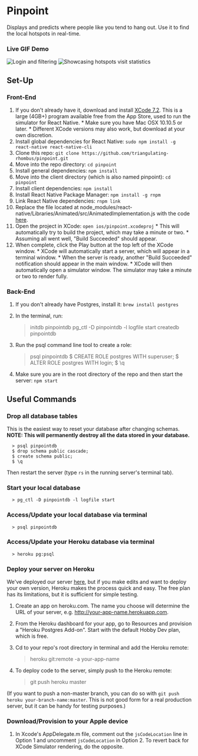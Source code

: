 # Pinpoint

  Displays and predicts where people like you tend to hang out. Use it to find the local hotspots in real-time.

### Live GIF Demo 
![Login and filtering](http://i.giphy.com/3o6gb1Z7FxRa8eoACs.gif) ![Showcasing hotspots visit statistics](http://i.giphy.com/xT0BKktlVdWDjPdB5e.gif)


## Set-Up

### Front-End
  
  1. If you don't already have it, download and install [XCode 7.2](https://itunes.apple.com/us/app/xcode/id497799835). This is a large (4GB+) program available free from the App Store, used to run the simulator for React Native.
    * Make sure you have Mac OSX 10.10.5 or later.
    * Different XCode versions may also work, but download at your own discretion.
  2. Install global dependencies for React Native: `sudo npm install -g react-native react-native-cli`
  3. Clone this repo: `git clone https://github.com/triangulating-rhombus/pinpoint.git`
  4. Move into the repo directory: `cd pinpoint`
  5. Install general dependencies: `npm install`
  6. Move into the client directory (which is also named pinpoint): `cd pinpoint`
  7. Install client dependencies: `npm install`
  8. Install React Native Package Manager: `npm install -g rnpm`
  9. Link React Native dependencies: `rnpm link`
  10. Replace the file located at node_modules/react-native/Libraries/Animated/src/AnimatedImplementation.js with the code [here](https://gist.githubusercontent.com/lelandrichardson/c0d938e02301f9294465/raw/5053cebc66989d27697bbb08450f360555309b0c/AnimatedImplementation.js).
  11. Open the project in XCode: `open ios/pinpoint.xcodeproj`
    * This will automatically try to build the project, which may take a minute or two.
    * Assuming all went well, "Build Succeeded" should appear.
  12. When complete, click the Play button at the top left of the XCode window.
    * XCode will automatically start a server, which will appear in a terminal window.
    * When the server is ready, another "Build Succeeded" notification should appear in the main window.
    * XCode will then automatically open a simulator window. The simulator may take a minute or two to render fully.
  

### Back-End
  
  1. If you don't already have Postgres, install it: `brew install postgres`
  2. In the terminal, run:

        > initdb pinpointdb 
        > pg_ctl -D pinpointdb -l logfile start
        > createdb pinpointdb

  3. Run the psql command line tool to create a role:

        > psql pinpointdb
        $ CREATE ROLE postgres WITH superuser;
        $ ALTER ROLE postgres WITH login;
        $ \q

  4. Make sure you are in the root directory of the repo and then start the server: `npm start`

## Useful Commands

### Drop all database tables

  This is the easiest way to reset your database after changing schemas. **NOTE: This will permanently destroy all the data stored in your database.**
```
  > psql pinpointdb
  $ drop schema public cascade;
  $ create schema public;
  $ \q
```
  Then restart the server (type `rs` in the running server's terminal tab).

### Start your local database

```
  > pg_ctl -D pinpointdb -l logfile start
```

### Access/Update your local database via terminal

```
  > psql pinpointdb
```

### Access/Update your Heroku database via terminal

```
  > heroku pg:psql
```

### Deploy your server on Heroku

  We've deployed our server [here](http://tr-pinpoint-server.herokuapp.com), but if you make edits and want to deploy your own version, Heroku makes the process quick and easy. The free plan has its limitations, but it is sufficient for simple testing.

  1. Create an app on heroku.com. The name you choose will determine the URL of your server, e.g. http://your-app-name.herokuapp.com.

  2. From the Heroku dashboard for your app, go to Resources and provision a "Heroku Postgres Add-on". Start with the default Hobby Dev plan, which is free.

  3. Cd to your repo's root directory in terminal and add the Heroku remote:

        > heroku git:remote -a your-app-name
  
  4. To deploy code to the server, simply push to the Heroku remote:

        > git push heroku master

  (If you want to push a non-master branch, you can do so with `git push heroku your-branch-name:master`. This is not good form for a real production server, but it can be handy for testing purposes.)

### Download/Provision to your Apple device

  1. In Xcode's AppDelegate.m file, comment out the `jsCodeLocation` line in Option 1 and uncomment `jsCodeLocation` in Option 2. To revert back for XCode Simulator rendering, do the opposite.  
